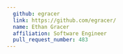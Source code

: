 ```yaml
---
  github: egracer
  link: https://github.com/egracer/
  name: Ethan Gracer
  affiliation: Software Engineer
  pull_request_number: 483
---
```

